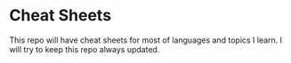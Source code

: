 # Cheat Sheets

This repo will have cheat sheets for most of languages and topics I learn. I will try to keep this repo always updated.
